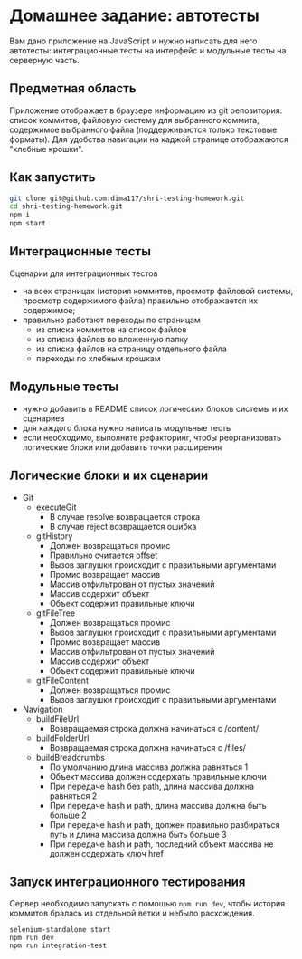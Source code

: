 # Домашнее задание: автотесты

Вам дано приложение на JavaScript и нужно написать для него автотесты: интеграционные тесты на интерфейс и модульные тесты на серверную часть.

## Предметная область

Приложение отображает в браузере информацию из git репозитория: список коммитов, файловую систему для выбранного коммита, содержимое выбранного файла (поддерживаются только текстовые форматы). Для удобства навигации на каджой странице отображаются "хлебные крошки".

## Как запустить

```sh
git clone git@github.com:dima117/shri-testing-homework.git
cd shri-testing-homework.git
npm i
npm start
```

## Интеграционные тесты

Сценарии для интеграционных тестов

- на всех страницах (история коммитов, просмотр файловой системы, просмотр содержимого файла) правильно отображается их содержимое;
- правильно работают переходы по страницам
  - из списка коммитов на список файлов
  - из списка файлов во вложенную папку
  - из списка файлов на страницу отдельного файла
  - переходы по хлебным крошкам

## Модульные тесты

- нужно добавить в README список логических блоков системы и их сценариев
- для каждого блока нужно написать модульные тесты
- если необходимо, выполните рефакторинг, чтобы реорганизовать логические блоки или добавить точки расширения

## Логические блоки и их сценарии

- Git
  - executeGit
    - В случае resolve возвращается строка
    - В случае reject возвращается ошибка
  - gitHistory
    - Должен возвращаться промис
    - Правильно считается offset
    - Вызов заглушки происходит с правильными аргументами
    - Промис возвращает массив
    - Массив отфильтрован от пустых значений
    - Массив содержит объект
    - Объект содержит правильные ключи
  - gitFileTree
    - Должен возвращаться промис
    - Вызов заглушки происходит с правильными аргументами
    - Промис возвращает массив
    - Массив отфильтрован от пустых значений
    - Массив содержит объект
    - Объект содержит правильные ключи
  - gitFileContent
    - Должен возвращаться промис
    - Вызов заглушки происходит с правильными аргументами
- Navigation
  - buildFileUrl
    - Возвращаемая строка должна начинаться с /content/
  - buildFolderUrl
    - Возвращаемая строка должна начинаться с /files/
  - buildBreadcrumbs
    - По умолчанию длина массива должна равняться 1
    - Объект массива должен содержать правильные ключи
    - При передаче hash без path, длина массива должна равняться 2
    - При передаче hash и path, длина массива должна быть больше 2
    - При передаче hash и path, должен правильно разбираться путь и длина массива должна быть больше 3
    - При передаче hash и path, последний объект массива не должен содержать ключ href

## Запуск интеграционного тестирования

Сервер необходимо запускать с помощью `npm run dev`, чтобы история коммитов бралась из отдельной ветки и небыло расхождения.

```
selenium-standalone start
npm run dev
npm run integration-test
```
